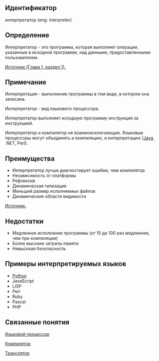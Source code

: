 ## Идентификатор
интерпретатор (eng: interpreter)

## Определение
Интерпретатор - это программа, которая выполняет операции, указанные в исходной программе, над данными, предоставленными пользователем.

[Источник (Глава 1, раздел 1).](../bibliography/Aho-Compilers-book.md)

## Примечание
Интерпретация - выполнение программы в том виде, в котором она записана.

Интерпретатор - вид языкового процессора.

Интерпретатор выполняет исходную программу инструкция за инструкцией.

Интерпретатор и компилятор не взаимоисключающие. Языковые процессоры могут объединять и компиляцию, и интерпретацию 
([Java](../language/java/java_info.md), .NET, Perl).

## Преимущества
- Интерпретатор лучше диагностирует ошибки, чем компилятор
- Независимость от платформы
- Рефлексия
- Динамическая типизация
- Меньший размер исполняемых файлов
- Динамические области видимости

[Источник.](https://tproger.ru/translations/programming-concepts-compilation-vs-interpretation/)

## Недостатки
- Медленное исполнение программы (от 10 до 100 раз медленнее, чем при компиляции)
- Более высокие затраты памяти
- Невысокая безопасность

## Примеры интерпретируемых языков
- [Python](../language/python/python_info.md)
- JavaScript
- LISP
- Perl
- Ruby
- Pascal
- PHP

## Связанные понятия
[Языковой процессор](language_processor.md)

[Компилятор](compiler.md)

[Транслятор](translator.md)
